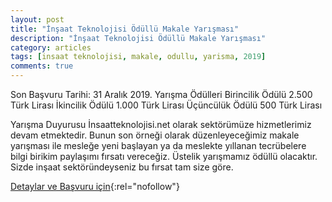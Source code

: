 ```yaml
---
layout: post
title: "İnşaat Teknolojisi Ödüllü Makale Yarışması"
description: "İnşaat Teknolojisi Ödüllü Makale Yarışması"
category: articles
tags: [insaat teknolojisi, makale, odullu, yarisma, 2019]
comments: true
---
```


Son Başvuru Tarihi: 31 Aralık 2019.
Yarışma Ödülleri
Birincilik Ödülü 2.500 Türk Lirası
İkincilik Ödülü 1.000 Türk Lirası
Üçüncülük Ödülü 500 Türk Lirası

Yarışma Duyurusu
İnsaatteknolojisi.net olarak sektörümüze hizmetlerimiz devam etmektedir. Bunun son örneği olarak düzenleyeceğimiz makale yarışması ile mesleğe yeni başlayan ya da meslekte yıllanan tecrübelere bilgi birikim paylaşımı fırsatı vereceğiz. Üstelik yarışmamız ödüllü olacaktır. Sizde inşaat sektöründeyseniz bu fırsat tam size göre.

[Detaylar ve Başvuru için](https://www.guncel-egitim.org/insaat-teknolojisi-odullu-makale-yarismasi/){:rel="nofollow"}